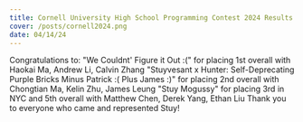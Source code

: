 ```yaml
---
title: Cornell University High School Programming Contest 2024 Results
cover: /posts/cornell2024.png
date: 04/14/24
---
```

Congratulations to:
<db />
"We Couldnt' Figure it Out :(" for placing 1st overall with Haokai Ma, Andrew Li, Calvin Zhang
<db />
"Stuyvesant x Hunter: Self-Deprecating Purple Bricks Minus Patrick :( Plus James :)" for placing 2nd overall with Chongtian Ma, Kelin Zhu, James Leung
<db />
"Stuy Mogussy" for placing 3rd in NYC and 5th overall with Matthew Chen, Derek Yang, Ethan Liu
<db />
Thank you to everyone who came and represented Stuy!